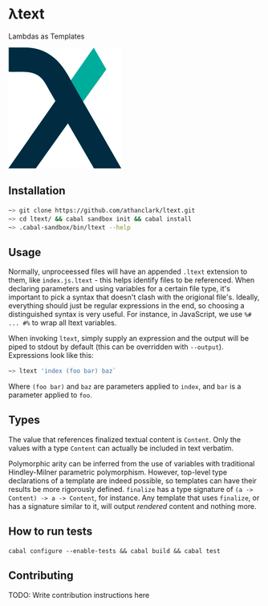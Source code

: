 λtext
=====

Lambdas as Templates

![ltext](nonsense/ltext.png)

## Installation

```bash
~> git clone https://github.com/athanclark/ltext.git
~> cd ltext/ && cabal sandbox init && cabal install
~> .cabal-sandbox/bin/ltext --help
```

## Usage

Normally, unproceessed files will have an appended `.ltext` extension to them,
like `index.js.ltext` - this helps identify files to be referenced. When declaring
parameters and using variables for a certain file type, it's important to pick
a syntax that doesn't clash with the origional file's. Ideally, everything should
just be regular expressions in the end, so choosing a distinguished syntax is
very useful. For instance, in JavaScript, we use `%# ... #%` to wrap all ltext
variables.

When invoking `ltext`, simply supply an expression and the output will be piped to
stdout by default (this can be overridden with `--output`). Expressions look like
this:

```bash
~> ltext 'index (foo bar) baz`
```

Where `(foo bar)` and `baz` are parameters applied to `index`, and `bar` is a parameter
applied to `foo`.

## Types

The value that references finalized textual content is `Content`. Only the values with a
type `Content` can actually be included in text verbatim.

Polymorphic arity can be inferred from the use of variables with traditional Hindley-Milner
parametric polymorphism. However, top-level type declarations of a template are indeed
possible, so templates can have their results be more rigorously defined. `finalize` has a
type signature of `(a -> Content) -> a -> Content`, for instance. Any template that uses
`finalize`, or has a signature similar to it, will output _rendered_ content and nothing more.

## How to run tests

```
cabal configure --enable-tests && cabal build && cabal test
```

## Contributing

TODO: Write contribution instructions here
